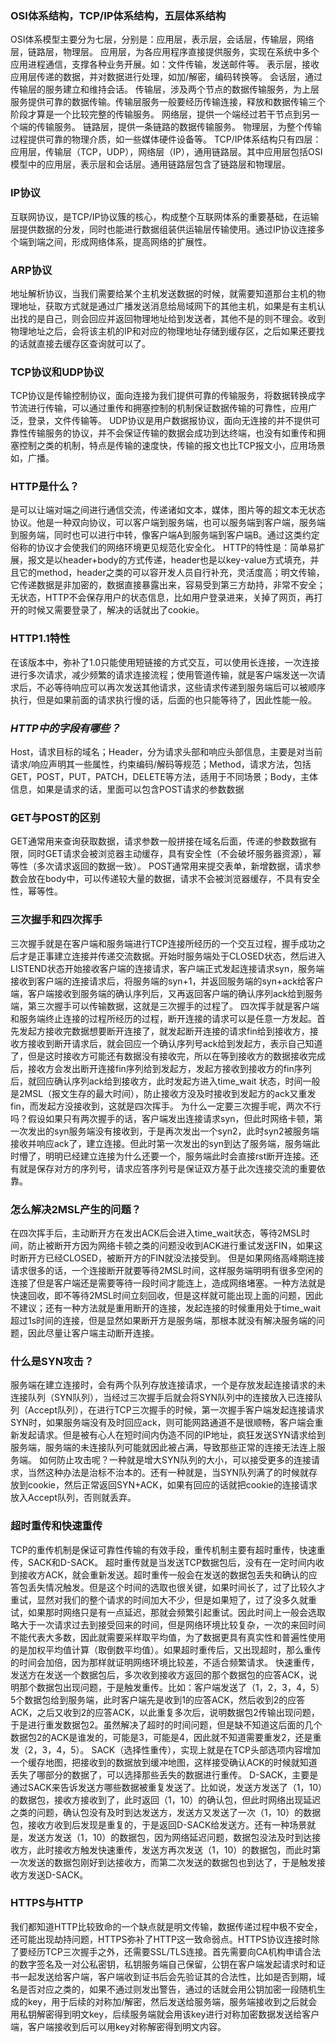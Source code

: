### OSI体系结构，TCP/IP体系结构，五层体系结构
   OSI体系模型主要分为七层，分别是：应用层，表示层，会话层，传输层，网络层，链路层，物理层。
   应用层，为各应用程序直接提供服务，实现在系统中多个应用进程通信，支撑各种业务开展。如：文件传输，发送邮件等。
   表示层，接收应用层传递的数据，并对数据进行处理，如加/解密，编码转换等。
   会话层，通过传输层的服务建立和维持会话。
   传输层，涉及两个节点的数据传输服务，为上层服务提供可靠的数据传输。传输层服务一般要经历传输连接，释放和数据传输三个阶段才算是一个比较完整的传输服务。
   网络层，提供一个端经过若干节点到另一个端的传输服务。
   链路层，提供一条链路的数据传输服务。
   物理层，为整个传输过程提供可靠的物理介质，如一些媒体硬件设备等。
   TCP/IP体系结构只有四层：应用层，传输层（TCP，UDP），网络层（IP），通用链路层。其中应用层包括OSI模型中的应用层，表示层和会话层。通用链路层包含了链路层和物理层。

### IP协议
   互联网协议，是TCP/IP协议簇的核心，构成整个互联网体系的重要基础，在运输层提供数据的分发，同时也能进行数据组装供运输层传输使用。通过IP协议连接多个端到端之间，形成网络体系，提高网络的扩展性。

### ARP协议
   地址解析协议，当我们需要给某个主机发送数据的时候，就需要知道那台主机的物理地址，获取方式就是通过广播发送消息给局域网下的其他主机，如果是有主机认出找的是自己，则会回应并返回物理地址给到发送者，其他不是的则不理会。收到物理地址之后，会将该主机的IP和对应的物理地址存储到缓存区，之后如果还要找的话就直接去缓存区查询就可以了。

### TCP协议和UDP协议
   TCP协议是传输控制协议，面向连接为我们提供可靠的传输服务，将数据转换成字节流进行传输，可以通过重传和拥塞控制的机制保证数据传输的可靠性，应用广泛，登录，文件传输等。
   UDP协议是用户数据报协议，面向无连接的并不提供可靠性传输服务的协议，并不会保证传输的数据会成功到达终端，也没有如重传和拥塞控制之类的机制，特点是传输的速度快，传输的报文也比TCP报文小，应用场景如，广播。

### HTTP是什么？
   是可以让端对端之间进行通信交流，传递诸如文本，媒体，图片等的超文本无状态协议。他是一种双向协议，可以客户端到服务端，也可以服务端到客户端，服务端到服务端，同时也可以进行中转，像客户端A到服务端到客户端B。通过这类约定俗称的协议才会使我们的网络环境更见规范化安全化。
   HTTP的特性是：简单易扩展，报文是以header+body的方式传递，header也是以key-value方式填充，并且它的method，header之类的可以容开发人员自行补充，灵活度高；明文传输，它传递数据是非加密的，数据直接暴露出来，容易受到第三方劫持，非常不安全；无状态，HTTP不会保存用户的状态信息，比如用户登录进来，关掉了网页，再打开的时候又需要登录了，解决的话就出了cookie。

### HTTP1.1特性
   在该版本中，弥补了1.0只能使用短链接的方式交互，可以使用长连接，一次连接进行多次请求，减少频繁的请求连接流程；使用管道传输，就是客户端发送一次请求后，不必等待响应可以再次发送其他请求，这些请求传递到服务端后可以被顺序执行，但是如果前面的请求执行慢的话，后面的也只能等待了，因此性能一般。

### ___HTTP中的字段有哪些？___
   Host，请求目标的域名；Header，分为请求头部和响应头部信息，主要是对当前请求/响应声明其一些属性，约束编码/解码等规范；Method，请求方法，包括GET，POST，PUT，PATCH，DELETE等方法，适用于不同场景；Body，主体信息，如果是请求的话，里面可以包含POST请求的参数数据

### GET与POST的区别
   GET通常用来查询获取数据，请求参数一般拼接在域名后面，传递的参数数据有限，同时GET请求会被浏览器主动缓存，具有安全性（不会破坏服务器资源），幂等性（多次请求返回的数据一致）。
   POST通常用来提交表单，新增数据，请求参数会放在body中，可以传递较大量的数据，请求不会被浏览器缓存，不具有安全性，幂等性。

### 三次握手和四次挥手
   三次握手就是在客户端和服务端进行TCP连接所经历的一个交互过程，握手成功之后才是正事建立连接并传递交流数据。开始时服务端处于CLOSED状态，然后进入LISTEND状态开始接收客户端的连接请求，客户端正式发起连接请求syn，服务端接收到客户端的连接请求后，将服务端的syn+1，并返回服务端的syn+ack给客户端，客户端接收到服务端的确认序列后，又再返回客户端的确认序列ack给到服务端，第三次握手可以传输数据，这就是三次握手的过程了。
   四次挥手就是客户端和服务端终止连接的过程所经历的过程，断开连接的请求可以是任意一方发起。首先发起方接收完数据想要断开连接了，就发起断开连接的请求fin给到接收方，接收方接收到断开请求后，就会回应一个确认序列号ack给到发起方，表示自己知道了，但是这时接收方可能还有数据没有接收完，所以在等到接收方的数据接收完成后，接收方会发出断开连接fin序列给到发起方，发起方接收到接收方的fin序列后，就回应确认序列ack给到接收方，此时发起方进入time_wait
状态，时间一般是2MSL（报文生存的最大时间），防止接收方没及时接收到发起方的ack又重发fin，而发起方没接收到，这就是四次挥手。
   为什么一定要三次握手呢，两次不行吗？假设如果只有两次握手的话，客户端发出连接请求syn，但此时网络卡顿，第一次发出的syn服务端没有接收到，于是再次发出一个syn2，此时syn2被服务端接收并响应ack了，建立连接。但此时第一次发出的syn到达了服务端，服务端此时懵了，明明已经建立连接为什么还要一个，服务端此时会直接rst断开连接。还有就是保存对方的序列号，请求应答序列号是保证双方基于此次连接交流的重要依靠。
   
### 怎么解决2MSL产生的问题？
   在四次挥手后，主动断开方在发出ACK后会进入time_wait状态，等待2MSL时间，防止被断开方因为网络卡顿之类的问题没收到ACK进行重试发送FIN，如果这时断开方已经CLOSED，被断开方的FIN就没法接受到。
   但是如果网络高峰期连接请求很多的话，一个连接断开就要等待2MSL时间，这样服务端明明有很多空闲的连接了但是客户端还是需要等待一段时间才能连上，造成网络堵塞。一种方法就是快速回收，即不等待2MSL时间立刻回收，但是这样就可能出现上面的问题，因此不建议；还有一种方法就是重用断开的连接，发起连接的时候重用处于time_wait超过1s时间的连接，但是显然如果断开方是服务端，那根本就没有解决服务端的问题，因此尽量让客户端主动断开连接。

### 什么是SYN攻击？
   服务端在建立连接时，会有两个队列存放连接请求，一个是存放发起连接请求的未连接队列（SYN队列），当经过三次握手后就会将SYN队列中的连接放入已连接队列（Accept队列），在进行TCP三次握手的时候，第一次握手客户端发起连接请求SYN时，如果服务端没有及时回应ack，则可能网路通道不是很顺畅，客户端会重新发起请求。但是被有心人在短时间内伪造不同的IP地址，疯狂发送SYN请求给到服务端，服务端的未连接队列可能就因此被占满，导致那些正常的连接无法连上服务端。
   如何防止攻击呢？一种就是增大SYN队列的大小，可以接受更多的连接请求，当然这种办法是治标不治本的。还有一种就是，当SYN队列满了的时候就存放到cookie，然后正常返回SYN+ACK，如果有回应的话就把cookie的连接请求放入Accept队列，否则就丢弃。
   

### 超时重传和快速重传
   TCP的重传机制是保证可靠性传输的有效手段，重传机制主要有超时重传，快速重传，SACK和D-SACK。
   超时重传就是当发送TCP数据包后，没有在一定时间内收到接收方ACK，就会重新发送。超时重传一般会在发送的数据包丢失和确认的应答包丢失情况触发。但是这个时间的选取也很关键，如果时间长了，过了比较久才重试，显然对我们的整个请求的时间加大不少，但是如果短了，过了没多久就重试，如果那时网络只是有一点延迟，那就会频繁引起重试。因此时间上一般会选取略大于一次请求过去到接受回来的时间，但是网络环境比较复杂，一次的来回时间不能代表大多数，因此就需要采样取平均值，为了数据更具有真实性和普遍性使用的是加权平均值计算（取倒数平均值）。如果超时重传后，又出现超时，那么重传的时间会加倍，因为那样就证明网络环境比较差，不适合频繁请求。
   快速重传，发送方在发送一个数据包后，多次收到接收方返回的那个数据包的应答ACK，说明那个数据包出现问题，于是触发重传。比如：客户端发送了（1，2，3，4，5）5个数据包给到服务端，此时客户端先是收到1的应答ACK，然后收到2的应答ACK，之后又收到2的应答ACK，以此重复多次后，说明数据包2传输出现问题，于是进行重发数据包2。虽然解决了超时的时间问题，但是缺不知道这后面的几个数据包2的ACK是谁发的，可能是3，可能是4，因此就不知道需要重发2，还是重发（2，3，4，5）。
   SACK（选择性重传），实现上就是在TCP头部选项内容增加一个缓存地图，把接收到的数据放到缓冲地图，这样接受确认ACK的时候就知道丢失了哪部分的数据了，可以选择那些丢失的数据进行重传。
   D-SACK，主要是通过SACK来告诉发送方哪些数据被重复发送了。比如说，发送方发送了（1，10）的数据包，接收方接收到了，此时返回（1，10）的确认包，但此时网络出现延迟之类的问题，确认包没有及时到达发送方，发送方又发送了一次（1，10）的数据包，接收方收到后发现是重复的，于是返回D-SACK给发送方。还有一种场景就是，发送方发送（1，10）的数据包，因为网络延迟问题，数据包没法及时到达接收方，此时接收方触发快速重传，发送方再次发送（1，10）的数据包，而此时第一次发送的数据包刚好到达接收方，而第二次发送的数据包也到达了，于是触发接收方发送D-SACK。

### HTTPS与HTTP
   我们都知道HTTP比较致命的一个缺点就是明文传输，数据传递过程中极不安全，还可能出现劫持问题，HTTPS弥补了HTTP这一致命弱点。HTTPS协议连接时除了要经历TCP三次握手之外，还需要SSL/TLS连接。首先需要向CA机构申请合法的数字签名及一对公私密钥，私钥服务端自己保留，公钥在客户端发起请求时和证书一起发送给客户端，客户端收到证书后会先验证其的合法性，比如是否到期，域名是否对应之类的，如果不通过则发出警告，通过的话就会用公钥加密一段随机生成的key，用于后续的对称加/解密，然后发送给服务端，服务端接收到之后就会用私钥解密得到明文key，后续服务端就会用该key进行对称加密数据发送给客户端，客户端接收到后可以用key对称解密得到明文内容。
